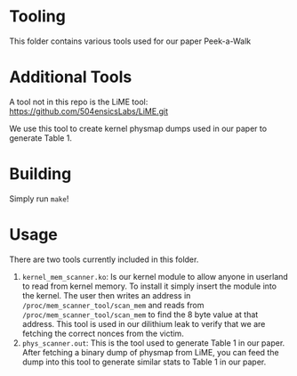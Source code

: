 # Tooling 
This folder contains various tools used for our paper Peek-a-Walk 

# Additional Tools
A tool not in this repo is the LiME tool: https://github.com/504ensicsLabs/LiME.git 

We use this tool to create kernel physmap dumps used in our paper to generate Table 1. 

# Building
Simply run `make`! 

# Usage
There are two tools currently included in this folder. 

1) `kernel_mem_scanner.ko`: Is our kernel module to allow anyone in userland to read from kernel memory. To install it simply insert the module into the kernel. The user then writes an address in `/proc/mem_scanner_tool/scan_mem` and reads from `/proc/mem_scanner_tool/scan_mem` to find the 8 byte value at that address. This tool is used in our dilithium leak to verify that we are fetching the correct nonces from the victim. 
2) `phys_scanner.out`: This is the tool used to generate Table 1 in our paper. After fetching a binary dump of physmap from LiME, you can feed the dump into this tool to generate similar stats to Table 1 in our paper. 